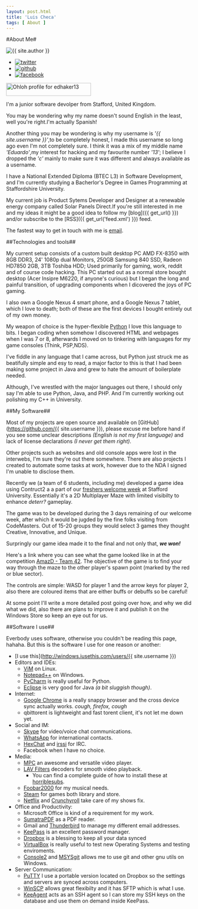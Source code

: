 ```yaml
---
layout: post.html
title: 'Luis Checa'
tags: [ About ]
---
```

#About Me#
<div class='lside' id='social'>
<img alt='{{ site.author }}' src='{{ get_asset('images/me.png') }}'>
<ul id='social'>
  <li><a href='https://twitter.com/{{ site.username }}'><img alt='twitter' src='{{ get_asset('images/twitter_32.png') }}'></a></li>
  <li><a href='https://github.com/{{ site.username }}'><img alt='github' src='{{ get_asset('images/github_32.png') }}'></a></li>
  <li><a href='https://facebook.com/{{ site.username }}'><img alt='facebook' src='{{ get_asset('images/facebook_32.png')}}'></a></li>
</ul>
<a href='https://www.ohloh.net/accounts/524249?ref=Detailed' target='_blank'><img alt='Ohloh profile for edhaker13' border='0' height='35' src='https://www.ohloh.net/accounts/524249/widgets/account_detailed.gif' width='230' /></a>
</div>

I'm a junior software devolper from Stafford, United Kingdom.

You may be wondering why my name doesn't sound English in the least, well you're right.I'm actually Spanish!

Another thing you may be wondering is why my username is *'{{ site.username }}'*,to be completely honest, I made this username so long ago even I'm not completely sure. I think it was a mix of my middle name *'Eduardo'*,my interest for hacking and my favourite number *'13'*; I believe I dropped the *'c'* mainly to make sure it was different and always available as a username.

I have a National Extended Diploma (BTEC L3) in Software Development, and I'm currently studying a Bacherlor's Degree in Games Programming at Staffordshire University.

My current job is Product Sytems Developer and Designer at a renewable energy company called Solar Panels Direct.If you're still interested in me and my ideas it might be a good idea to follow my [blog]({{ get_url() }}) and/or subscribe to the [RSS]({{ get_url('feed.xml') }}) feed.

The fastest way to get in touch with me is [email](mailto:luischeca@mail.com).

##Technologies and tools##

My current setup consists of a custom built desktop PC AMD FX-8350 with 8GB DDR3, 24' 1080p dual Monitors, 250GB Samsung 840 SSD, Radeon HD7850 2GB, 3TB Toshiba HDD; Used primarily for gaming, work, reddit and of course code hacking.
This PC started out as a normal store bought desktop (Acer Insipre M6220, if anyone's curious) but I began the long and painful transition, of upgrading components when I dicovered the joys of PC gaming.

I also own a Google Nexus 4 smart phone, and a Google Nexus 7 tablet, which I love to death; both of these are the first devices I bought entirely out of my own money.

My weapon of choice is the hyper-flexible [Python](http://python.org) I love this language to bits. I began coding when somehow I discovered HTML and webpages when I was 7 or 8, afterwards I moved on to tinkering with languages for my game consoles (Think, PSP,NDS).

I've fiddle in any language that I came across, but Python just struck me as beatifully simple and esy to read, a major factor to this is that I had been making some project in Java and grew to hate the amount of boilerplate needed.

Although, I've wrestled with the major languages out there, I should only say I'm able to use Python, Java, and PHP. And I'm currently working out polishing my C++ in University.

##My Software##

Most of my projects are open source and available on [GitHub](https://github.com/{{ site.username }}), please excuse me before hand if you see some unclear descriptions *(English is not my first language)* and lack of license declarations *(I never get them right)*.

Other projects such as websites and old console apps were lost in the interwebs, I'm sure they're out there somewhere. There are also projects I created to automate some tasks at work, however due to the NDA I signed I'm unable to disclose them.

Recently we (a team of 6 students, including me) developed a game idea using Contruct2 a a part of our [freshers welcome week](http://www.fcet.staffs.ac.uk/pfb1/welcomeweek/2013/) at Stafford University. Essentially it's a 2D Multiplayer Maze with limited visibilty to enhance *deterr?* gameplay.

The game was to be developed during the 3 days remaining of our welcome week, after which it would be jugded by the fine folks visiting from CodeMasters. Out of 15-20 groups they would select 3 games they thought Creative, Innovative, and Unique.

Surpringly our game idea made it to the final and not only that, ***we won!***

Here's a link where you can see what the game looked like in at the competition [AmazD - Team 42](http://www.fcet.staffs.ac.uk/pfb1/welcomeweek/2013/games/42/). The objective of the game is to find your way through the maze to the other player's spawn point (marked by the red or blue sector).

The controls are simple: WASD for player 1 and the arrow keys for player 2, also there are coloured items that are either buffs or debuffs so be careful!

At some point I'll write a more detailed post going over how, and why we did what we did, also there are plans to improve it and publish it on the Windows Store so keep an eye out for us.

##Software I use##

Everbody uses software, otherwise you couldn't be reading this page, hahaha. But this is the software I use for one reason or another:
- [I use this](http://windows.iusethis.com/users/{{ site.username }})
- Editors and IDEs:
    - [ViM](http://vim.org) on Linux.
    - [Notepad++](http://notepad-plus-plus.org/) on Windows.
    - [PyCharm](http://www.jetbrains.com/pycharm/) is really useful for Python.
    - [Eclipse](http://www.eclipse.org/downloads/) is very good for Java *(a bit sluggish though)*.
- Internet:
    - [Google Chrome](http://google.com/chrome) is a really snappy browser and the cross device sync actually works. *cough, firefox, cough*
    - qbittorent is lightweight and fast torent client, it's not let me down yet.
- Social and IM:
    - [Skype](http://www.skype.com) for video/voice chat communications.
    - [WhatsApp](http://whatsapp.com) for international contacts.
    - [HexChat](http://hexchat.github.com) and [irssi](http://www.irssi.org) for IRC.
    - Facebook when I have no choice.
- Media:
    - [MPC](http://mpc-hc.org) an awesome and versatile video player.
    - [LAV Filters](http://code.google.com/p/lavfilters/) decoders for smooth video playback.
        - You can find a complete guide of how to install these at [horriblesubs](http://horriblesubs.info/playback-guide).
    - [Foobar2000](http://www.foobar2000.org) for my musical needs.
    - [Steam](http:/store.steampowered.com/about/) for games both library and store.
    - [Netflix](https://netflix.com) and [Crunchyroll](https://crunchyroll.co.uk) take care of my shows fix.
- Office and Productivity:
    - Microsoft Office is kind of a requirement for my work.
    - [SumatraPDF](http://blog.kowalczyk.info/software/sumatrapdf/) as a PDF reader.
    - Gmail and [Thunderbird](https://www.mozilla.org/en-GB/thunderbird/) to manage my different email addresses.
    - [KeePass](http://keepass.info) is an excellent password manager.
    - [Dropbox](https://www.dropbox.com) is a blessing to keep all your data synced
    - [VirtualBox](http://www.virtualbox.org) is really useful to test new Operating Systems and testing enviroments.
    - [Console2](http://sourceforge.net/projects/console/) and [MSYSgit](https://code.google.com/p/msysgit/) allows me to use git and other gnu utils on Windows.
- Server Communication:
    - [PuTTY](http://www.chiark.greenend.org.uk/~sgtatham/putty/) I use a portable version located on Dropbox so the settings and servers are synced across computers.
    - [WinSCP](http://winscp.net) allows great flexibilty and it has SFTP which is what I use.
    - [KeeAgent](http://lechnology.com/KeeAgent) acts as an SSH agent so I can store my SSH keys on the database and use them on demand inside KeePass.
